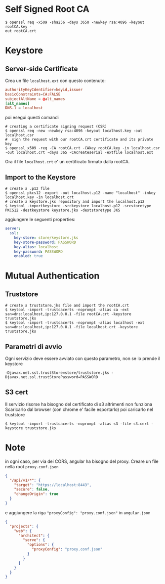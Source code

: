# Self Signed Root CA

```shell
$ openssl req -x509 -sha256 -days 3650 -newkey rsa:4096 -keyout rootCA.key -
out rootCA.crt
```

# Keystore

## Server-side Certificate

Crea un file `localhost.ext` con questo contenuto:

```conf
authorityKeyIdentifier=keyid,issuer
basicConstraints=CA:FALSE
subjectAltName = @alt_names
[alt_names]
DNS.1 = localhost
```

poi esegui questi comandi

```shell
# creating a certificate signing request (CSR)
$ openssl req -new -newkey rsa:4096 -keyout localhost.key -out localhost.csr
#  sign the request with our rootCA.crt certificate and its private key
$ openssl x509 -req -CA rootCA.crt -CAkey rootCA.key -in localhost.csr -out localhost.crt -days 365 -CAcreateserial -extfile localhost.ext
```

Ora il file `localhost.crt` e' un certificato firmato dalla rootCA.

## Import to the Keystore

```shell
# create a .p12 file
$ openssl pkcs12 -export -out localhost.p12 -name "localhost" -inkey localhost.key -in localhost.crt
# create a keystore.jks repository and import the localhost.p12
$ keytool -importkeystore -srckeystore localhost.p12 -srcstoretype PKCS12 -destkeystore keystore.jks -deststoretype JKS
```

aggiungere le seguenti properties:

```yaml
server:
  ssl:
    key-store: store/keystore.jks
    key-store-password: PASSWORD
    key-alias: localhost
    key-password: PASSWORD
    enabled: true
```

# Mutual Authentication

## Truststore

```shell
# create a truststore.jks file and import the rootCA.crt
$ keytool -import -trustcacerts -noprompt -alias ca -ext san=dns:localhost,ip:127.0.0.1 -file rootCA.crt -keystore truststore.jks
$ keytool -import -trustcacerts -noprompt -alias localhost -ext san=dns:localhost,ip:127.0.0.1 -file localhost.crt -keystore truststore.jks
```

<!-- Aggiungere le seguenti proprieta'

```yaml
server:
  ssl:
    trust-store: store/truststore.jks
    trust-store-password: PASSWORD
    # client-auth: need
``` -->

## Parametri di avvio

Ogni servizio deve essere avviato con questo parametro, non se lo prende il keystore

```shell
-Djavax.net.ssl.trustStore=store/truststore.jks -Djavax.net.ssl.trustStorePassword=PASSWORD
```

## S3 cert

Il servizio risorse ha bisogno del certificato di s3 altrimenti non funziona
Scaricarlo dal browser (con chrome e' facile esportarlo)
poi caricarlo nel truststore

```shell
$ keytool -import -trustcacerts -noprompt -alias s3 -file s3.cert -keystore truststore.jks
```

# Note

in ogni caso, per via dei CORS, angular ha bisogno del proxy. Creare un file nella root `proxy.conf.json`

```json
{
  "/api/v1/*": {
    "target": "https://localhost:8443",
    "secure": false,
    "changeOrigin": true
  }
}
```

e aggiungere la riga `"proxyConfig": "proxy.conf.json"` in `angular.json`

```json
{
  "projects": {
    "web": {
      "architect": {
        "serve": {
          "options": {
            "proxyConfig": "proxy.conf.json"
          }
        }
      }
    }
  }
}
```
